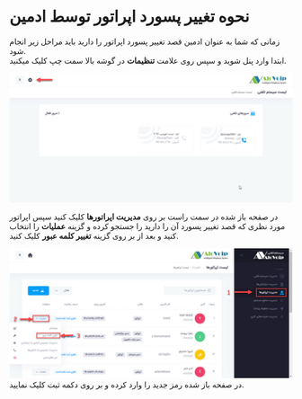 # نحوه تغییر پسورد اپراتور توسط ادمین
زمانی که شما به عنوان ادمین قصد تغییر پسورد اپراتور را 
دارید باید مراحل زیر انجام شود.<br>
ابتدا وارد پنل شوید و سپس روی علامت **تنظیمات** در گوشه بالا سمت چپ کلیک میکنید.<br>

![صفحه اول پنل](./Images/setting-in-first-panel-view.jpg)

در صفحه باز شده در سمت راست بر روی **مدیریت اپراتورها** کلیک کنید سپس اپراتور مورد نظری که قصد تغییر پسورد آن را دارید را جستجو کرده و گزینه **عملیات** را انتخاب کنید و بعد از بر روی گزینه **تغییر کلمه عبور** کلیک کنید. 

![صفحه اول پنل](./Images/setting-operator-list.jpg)
در صفحه باز شده رمز جدید را وارد کرده و بر روی دکمه ثبت کلیک نمایید.